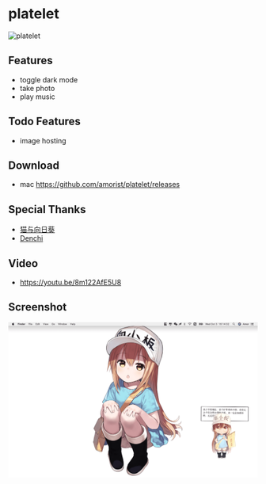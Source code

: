 # platelet

![platelet](assets/screenshot/screenshot2.png)

## Features

* toggle dark mode
* take photo
* play music

## Todo Features

* image hosting

## Download

* mac https://github.com/amorist/platelet/releases

## Special Thanks

* [猫与向日葵](https://imjad.cn/archives/lab/add-dynamic-poster-girl-with-live2d-to-your-blog-03 "猫与向日葵")
* [Denchi](https://twitter.com/DenchiSoft/status/1036017773011525632 "Denchi")

## Video

* https://youtu.be/8m122AfE5U8

## Screenshot

![platelet](assets/screenshot/screenshot1.png)
